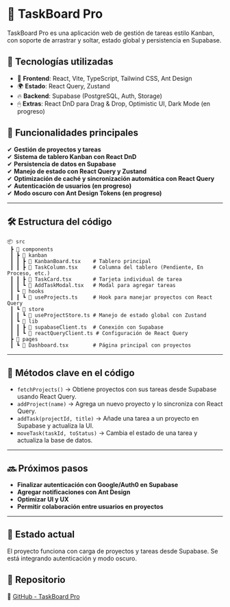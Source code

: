 # 📝 TaskBoard Pro

TaskBoard Pro es una aplicación web de gestión de tareas estilo Kanban, con soporte de arrastrar y soltar, estado global y persistencia en Supabase.

## 🚀 Tecnologías utilizadas
- 🎨 **Frontend**: React, Vite, TypeScript, Tailwind CSS, Ant Design
- 🌍 **Estado**: React Query, Zustand
- 🔥 **Backend**: Supabase (PostgreSQL, Auth, Storage)
- 🖱 **Extras**: React DnD para Drag & Drop, Optimistic UI, Dark Mode (en progreso)

## 📌 Funcionalidades principales
✔ **Gestión de proyectos y tareas**  
✔ **Sistema de tablero Kanban con React DnD**  
✔ **Persistencia de datos en Supabase**  
✔ **Manejo de estado con React Query y Zustand**  
✔ **Optimización de caché y sincronización automática con React Query**  
✔ **Autenticación de usuarios (en progreso)**  
✔ **Modo oscuro con Ant Design Tokens (en progreso)**  

---

## 🛠 Estructura del código
```
📦 src
 ┣ 📂 components
 ┃ ┣ 📂 kanban
 ┃ ┃ ┣ 📜 KanbanBoard.tsx    # Tablero principal
 ┃ ┃ ┣ 📜 TaskColumn.tsx     # Columna del tablero (Pendiente, En Proceso, etc.)
 ┃ ┃ ┣ 📜 TaskCard.tsx       # Tarjeta individual de tarea
 ┃ ┃ ┗ 📜 AddTaskModal.tsx   # Modal para agregar tareas
 ┃ ┗ 📂 hooks
 ┃ ┃ ┗ 📜 useProjects.ts     # Hook para manejar proyectos con React Query
 ┃ ┗ 📂 store
 ┃ ┃ ┗ 📜 useProjectStore.ts # Manejo de estado global con Zustand
 ┃ ┗ 📂 lib
 ┃ ┃ ┣ 📜 supabaseClient.ts  # Conexión con Supabase
 ┃ ┃ ┗ 📜 reactQueryClient.ts # Configuración de React Query
 ┣ 📂 pages
 ┃ ┗ 📜 Dashboard.tsx        # Página principal con proyectos
```

---

## 📌 Métodos clave en el código
- `fetchProjects()` → Obtiene proyectos con sus tareas desde Supabase usando React Query.
- `addProject(name)` → Agrega un nuevo proyecto y lo sincroniza con React Query.
- `addTask(projectId, title)` → Añade una tarea a un proyecto en Supabase y actualiza la UI.
- `moveTask(taskId, toStatus)` → Cambia el estado de una tarea y actualiza la base de datos.

---

## 🔜 Próximos pasos
- **Finalizar autenticación con Google/Auth0 en Supabase**  
- **Agregar notificaciones con Ant Design**  
- **Optimizar UI y UX**  
- **Permitir colaboración entre usuarios en proyectos**  

---

## 📜 Estado actual
El proyecto funciona con carga de proyectos y tareas desde Supabase. Se está integrando autenticación y modo oscuro.

## 📎 Repositorio
🔗 [GitHub - TaskBoard Pro](https://github.com/tuusuario/taskboard-pro)

